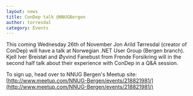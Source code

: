 ```yaml
---
layout: news
title: ConDep talk @NNUGBergen
author: torresdal
category: Events
---
```


This coming Wednesday 26th of November Jon Arild Tørresdal (creator of ConDep) will have a talk at Norwegian .NET User Group (Bergen branch). Kjell Iver Breistøl and Øyvind Fanebust from Frende Forsikring will in the second half talk about their experience with ConDep in a Q&A session.

To sign up, head over to NNUG Bergen's Meetup site: [http://www.meetup.com/NNUG-Bergen/events/218821981/](http://www.meetup.com/NNUG-Bergen/events/218821981/)